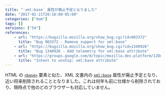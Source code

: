 ```yaml
---
title: "`xml:base` 属性が廃止予定となりました"
date: "2017-02-21T20:16:00-05:00"
categories: ["dom"]
tags: []
versions: ["54"]
references:
    - url: "https://bugzilla.mozilla.org/show_bug.cgi?id=903372"
      title: "Bug 903372 - Remove support for xml:base"
    - url: "https://bugzilla.mozilla.org/show_bug.cgi?id=1340926"
      title: "Bug 1340926 - Add telemetry for xml:base attribute"
    - url: "https://groups.google.com/d/topic/mozilla.dev.platform/1JDnJWefe1E/discussion"
      title: "Intent to unship: xml:base attribute"
---
```

HTML の [`<base>`](https://developer.mozilla.org/ja/docs/Web/HTML/Element/base) 要素と似た、XML 文書内の [`xml:base`](https://www.w3.org/TR/xmlbase/) 属性が廃止予定となり、近い将来削除されることとなりました。これは何年も前に仕様から削除されており、現時点で他のどのブラウザーも対応していません。
